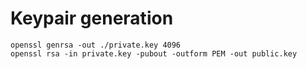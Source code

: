 # Keypair generation

```
openssl genrsa -out ./private.key 4096
openssl rsa -in private.key -pubout -outform PEM -out public.key
```
